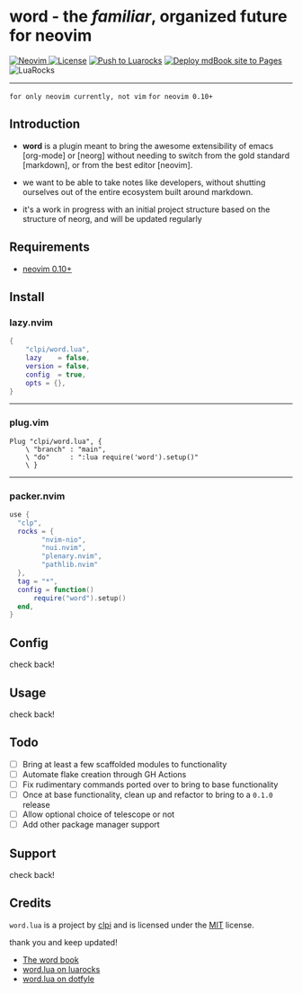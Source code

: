 # word - the _familiar_, organized future for neovim

<a href="https://neovim.io"> ![Neovim](https://img.shields.io/badge/Neovim%200.10+-brightgreen?style=for-the-badge) </a>
<a href="/LICENSE"> ![License](https://img.shields.io/badge/license-GPL%20v3-brightgreen?style=for-the-badge)</a>
[![Push to Luarocks](https://github.com/clpi/word.lua/actions/workflows/luarocks.yml/badge.svg)](https://github.com/clpi/word.lua/actions/workflows/luarocks.yml)
[![Deploy mdBook site to Pages](https://github.com/clpi/word.lua/actions/workflows/book.yml/badge.svg)](https://github.com/clpi/word.lua/actions/workflows/book.yml)
![LuaRocks](https://img.shields.io/luarocks/v/clpi/word.lua)

---

`for only neovim currently, not vim`
`for neovim 0.10+`

## Introduction

- **word** is a plugin meant to bring the awesome extensibility of emacs [org-mode] or [neorg] without needing to switch from the gold standard [markdown], or from the best editor [neovim].

- we want to be able to take notes like developers, without shutting ourselves out of the entire ecosystem built around markdown.

- it's a work in progress with an initial project structure based on the structure of neorg, and will be updated regularly

## Requirements

- [neovim 0.10+](https://neovim.io)

## Install

### lazy.nvim

```lua
{
    "clpi/word.lua",
    lazy    = false,
    version = false,
    config  = true,
    opts = {},
}
```

---

### plug.vim

```vim
Plug "clpi/word.lua", {
    \ "branch" : "main",
    \ "do"     : ":lua require('word').setup()"
    \ }
```

---

### packer.nvim

```lua
use {
  "clp",
  rocks = {
        "nvim-nio",
        "nui.nvim",
        "plenary.nvim",
        "pathlib.nvim"
  },
  tag = "*",
  config = function()
      require("word").setup()
  end,
}
```

## Config

check back!

## Usage

check back!

## Todo

- [ ] Bring at least a few scaffolded modules to functionality 
- [ ] Automate flake creation through GH Actions
- [ ] Fix rudimentary commands ported over to bring to base functionality
- [ ] Once at base functionality, clean up and refactor to bring to a `0.1.0` release
- [ ] Allow optional choice of telescope or not
- [ ] Add other package manager support

## Support

check back!

## Credits

`word.lua` is a project by [clpi](github.com/clpi) and is licensed under the [MIT](./LICENSE) license.

thank you and keep updated!

- [The word book](https://word.cli.st)
- [word.lua on luarocks](https://luarocks.org/inits/clpi/word.lua)
- [word.lua on dotfyle](https://dotfyle.com/plugins/clpi/word.lua)

<!-- <div align="center"> -->

<!-- </div> -->
